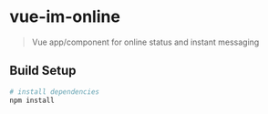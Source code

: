 # vue-im-online

> Vue app/component for online status and instant messaging

## Build Setup

``` bash
# install dependencies
npm install


```